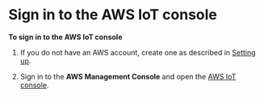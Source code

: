 # Sign in to the AWS IoT console<a name="iot-console-signin"></a>

**To sign in to the AWS IoT console**

1. If you do not have an AWS account, create one as described in [Setting up](setting-up.md)\.

1. Sign in to the **AWS Management Console** and open the [AWS IoT console](https://console.aws.amazon.com/iot/home)\.